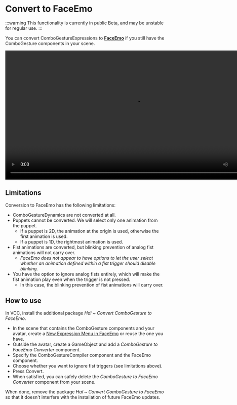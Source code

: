 # Convert to FaceEmo

:::warning
This functionality is currently in public Beta, and may be unstable for regular use.
:::

You can convert ComboGestureExpressions to **[FaceEmo](https://suzuryg.github.io/face-emo/)**
if you still have the ComboGesture components in your scene.

<video controls width="816">
<source src={require('./videos/NWB6b75D8N.mp4').default}/>
</video>

## Limitations

Conversion to FaceEmo has the following limitations:

- ComboGestureDynamics are not converted at all.
- Puppets cannot be converted. We will select only one animation from the puppet.
  - If a puppet is 2D, the animation at the origin is used, otherwise the first animation is used.
  - If a puppet is 1D, the rightmost animation is used.
- Fist animations are converted, but blinking prevention of analog fist animations will not carry over.
  - *FaceEmo does not appear to have options to let the user select whether an animation defined within a fist trigger should disable blinking.*
- You have the option to ignore analog fists entirely, which will make the fist animation play even when the trigger is not pressed.
  - In this case, the blinking prevention of fist animations will carry over.

## How to use

In VCC, install the additional package *Haï ~ Convert ComboGesture to FaceEmo*.

- In the scene that contains the ComboGesture components and your avatar, create a [New Expression Menu in FaceEmo](https://suzuryg.github.io/face-emo/docs/tutorials/simple-menu/)
or reuse the one you have.
- Outside the avatar, create a GameObject and add a *ComboGesture to FaceEmo Converter* component.
- Specify the ComboGestureCompiler component and the FaceEmo component.
- Choose whether you want to ignore fist triggers (see limitations above).
- Press Convert.
- When satisfied, you can safely delete the *ComboGesture to FaceEmo Converter* component from your scene.

When done, remove the package *Haï ~ Convert ComboGesture to FaceEmo* so that it doesn't interfere with the installation
of future FaceEmo updates.
